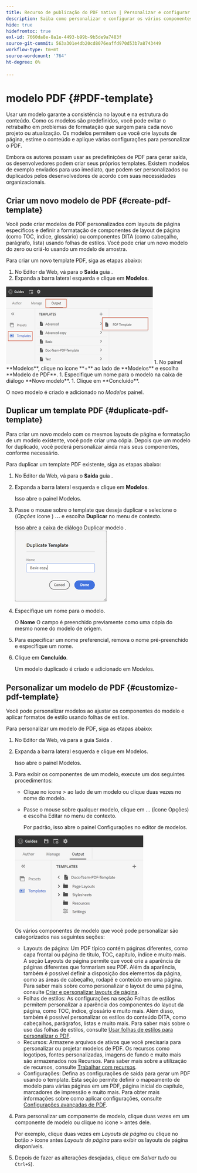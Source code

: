 ```yaml
---
title: Recurso de publicação do PDF nativo | Personalizar e configurar o recurso PDF nativo
description: Saiba como personalizar e configurar os vários componentes do Recurso PDF nativo.
hide: true
hidefromtoc: true
exl-id: 7660da8e-8a1e-4493-b99b-9b5de9a7483f
source-git-commit: 563a301e4db20cd8076eaffd970d53b7a8743449
workflow-type: tm+mt
source-wordcount: '764'
ht-degree: 0%

---
```


# modelo PDF {#PDF-template}

Usar um modelo garante a consistência no layout e na estrutura do conteúdo. Como os modelos são predefinidos, você pode evitar o retrabalho em problemas de formatação que surgem para cada novo projeto ou atualização. Os modelos permitem que você crie layouts de página, estime o conteúdo e aplique várias configurações para personalizar o PDF.

Embora os autores possam usar as predefinições de PDF para gerar saída, os desenvolvedores podem criar seus próprios templates. Existem modelos de exemplo enviados para uso imediato, que podem ser personalizados ou duplicados pelos desenvolvedores de acordo com suas necessidades organizacionais.


## Criar um novo modelo de PDF {#create-pdf-template}

Você pode criar modelos de PDF personalizados com layouts de página específicos e definir a formatação de componentes de layout de página (como TOC, índice, glossário) ou componentes DITA (como cabeçalho, parágrafo, lista) usando folhas de estilos. Você pode criar um novo modelo do zero ou criá-lo usando um modelo de amostra.

Para criar um novo template PDF, siga as etapas abaixo:
1. No Editor da Web, vá para o **Saída** guia .
1. Expanda a barra lateral esquerda e clique em **Modelos**.
<img src="assets/create-pdf-template.png" alt="Criar modelo de PDF" width="400">
1. No painel **Modelos**, clique no ícone **+** ao lado de **Modelos** e escolha **Modelo de PDF**.
1. Especifique um nome para o modelo na caixa de diálogo **Novo modelo**.
1. Clique em **Concluído**.

O novo modelo é criado e adicionado no *Modelos* painel.

## Duplicar um template PDF {#duplicate-pdf-template}

Para criar um novo modelo com os mesmos layouts de página e formatação de um modelo existente, você pode criar uma cópia. Depois que um modelo for duplicado, você poderá personalizar ainda mais seus componentes, conforme necessário.

Para duplicar um template PDF existente, siga as etapas abaixo:
1. No Editor da Web, vá para o **Saída** guia .
1. Expanda a barra lateral esquerda e clique em **Modelos**.

   Isso abre o painel Modelos.
1. Passe o mouse sobre o template que deseja duplicar e selecione o (*Opções* ícone ) **...** e escolha **Duplicar** no menu de contexto.

   Isso abre a caixa de diálogo Duplicar modelo .\
   <img src="assets/duplicate-template.png" alt="Modelo PDF duplicado" width="250">
1. Especifique um nome para o modelo.

   O **Nome** O campo é preenchido previamente como uma cópia do mesmo nome do modelo de origem.

1. Para especificar um nome preferencial, remova o nome pré-preenchido e especifique um nome.
1. Clique em **Concluído**.

   Um modelo duplicado é criado e adicionado em Modelos.

## Personalizar um modelo de PDF {#customize-pdf-template}

Você pode personalizar modelos ao ajustar os componentes do modelo e aplicar formatos de estilo usando folhas de estilos.

Para personalizar um modelo de PDF, siga as etapas abaixo:
1. No Editor da Web, vá para a guia Saída .
1. Expanda a barra lateral esquerda e clique em Modelos.

   Isso abre o painel Modelos.
1. Para exibir os componentes de um modelo, execute um dos seguintes procedimentos:

   * Clique no ícone > ao lado de um modelo ou clique duas vezes no nome do modelo.
   * Passe o mouse sobre qualquer modelo, clique em ... (ícone Opções) e escolha Editar no menu de contexto.

      Por padrão, isso abre o painel Configurações no editor de modelos.
   <img src="assets/customize-pdf-template.png" alt="Personalizar modelo do PDF" width="350">

   Os vários componentes de modelo que você pode personalizar são categorizados nas seguintes seções:
   * Layouts de página: Um PDF típico contém páginas diferentes, como capa frontal ou página de título, TOC, capítulo, índice e muito mais. A seção Layouts de página permite que você crie a aparência de páginas diferentes que formariam seu PDF. Além da aparência, também é possível definir a disposição dos elementos da página, como as áreas de cabeçalho, rodapé e conteúdo em uma página. Para saber mais sobre como personalizar o layout de uma página, consulte [Criar e personalizar layouts de página](components-pdf-template.md#create-customize-page-layout).
   * Folhas de estilos: As configurações na seção Folhas de estilos permitem personalizar a aparência dos componentes do layout da página, como TOC, índice, glossário e muito mais. Além disso, também é possível personalizar os estilos do conteúdo DITA, como cabeçalhos, parágrafos, listas e muito mais. Para saber mais sobre o uso das folhas de estilos, consulte [Usar folhas de estilos para personalizar o PDF](components-pdf-template.md#stylesheet-customization).
   * Recursos: Armazene arquivos de ativos que você precisaria para personalizar ou projetar modelos de PDF. Os recursos como logotipos, fontes personalizadas, imagens de fundo e muito mais são armazenados nos Recursos. Para saber mais sobre a utilização de recursos, consulte [Trabalhar com recursos](components-pdf-template.md#work-with-resources).
   * Configurações: Defina as configurações de saída para gerar um PDF usando o template. Esta seção permite definir o mapeamento de modelo para várias páginas em um PDF, página inicial do capítulo, marcadores de impressão e muito mais. Para obter mais informações sobre como aplicar configurações, consulte [Configurações avançadas de PDF](components-pdf-template.md#advanced-pdf-settings).
1. Para personalizar um componente de modelo, clique duas vezes em um componente de modelo ou clique no ícone > antes dele.

   Por exemplo, clique duas vezes em *Layouts de página* ou clique no botão *>* ícone antes *Layouts de página* para exibir os layouts de página disponíveis.
1. Depois de fazer as alterações desejadas, clique em *Salvar tudo* ou `Ctrl+S`).
